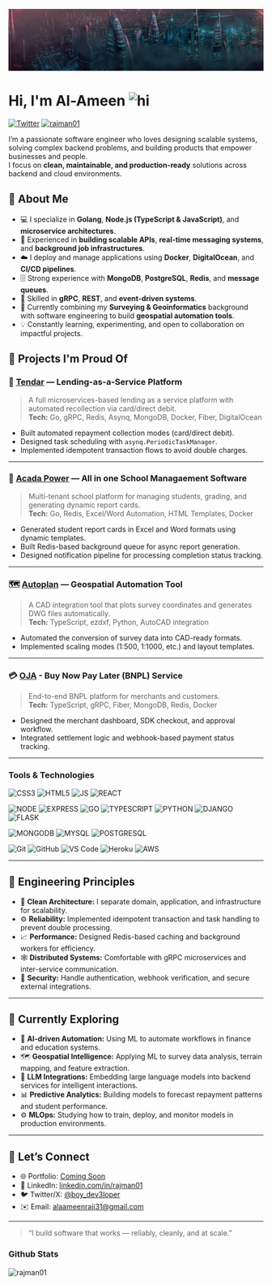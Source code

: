 ![Pretty lights](prettylights.gif)

# Hi, I'm Al-Ameen <img src="https://user-images.githubusercontent.com/1303154/88677602-1635ba80-d120-11ea-84d8-d263ba5fc3c0.gif" width="28px" alt="hi">

[![Twitter](https://img.shields.io/badge/-Twitter-1DA1F2?logo=twitter&logoColor=white&style=flat-square)](https://twitter.com/boy_dev3loper)
[<img src="https://komarev.com/ghpvc/?username=rajman01&label=Profile%20views&color=0e75b6&style=flat" alt="rajman01" />](https://github.com/rajman01/rajman01)

I’m a passionate software engineer who loves designing scalable systems, solving complex backend problems, and building products that empower businesses and people.  
I focus on **clean, maintainable, and production-ready** solutions across backend and cloud environments.  

## 🧠 About Me

- 💻 I specialize in **Golang**, **Node.js (TypeScript & JavaScript)**, and **microservice architectures**.  
- 🧩 Experienced in **building scalable APIs**, **real-time messaging systems**, and **background job infrastructures**.  
- ☁️ I deploy and manage applications using **Docker**, **DigitalOcean**, and **CI/CD pipelines**.  
- 🗄️ Strong experience with **MongoDB**, **PostgreSQL**, **Redis**, and **message queues**.  
- 💬 Skilled in **gRPC**, **REST**, and **event-driven systems**.  
- 🧭 Currently combining my **Surveying & Geoinformatics** background with software engineering to build **geospatial automation tools**.  
- 💡 Constantly learning, experimenting, and open to collaboration on impactful projects.

## 🚀 Projects I'm Proud Of

### 🏦 **[Tendar](https://www.tendar.co) — Lending-as-a-Service Platform**
> A full microservices-based lending as a service platform with automated recollection via card/direct debit.  
**Tech:** Go, gRPC, Redis, Asynq, MongoDB, Docker, Fiber, DigitalOcean  
- Built automated repayment collection modes (card/direct debit).  
- Designed task scheduling with `asynq.PeriodicTaskManager`.  
- Implemented idempotent transaction flows to avoid double charges.  

---

### 🏫 **[Acada Power](https://www.acadapower.com) — All in one School Managaement Software**
> Multi-tenant school platform for managing students, grading, and generating dynamic report cards.  
**Tech:** Go, Redis, Excel/Word Automation, HTML Templates, Docker  
- Generated student report cards in Excel and Word formats using dynamic templates.  
- Built Redis-based background queue for async report generation.  
- Designed notification pipeline for processing completion status tracking.  

---

### 🗺️ **[Autoplan](https://autoplan-gamma.vercel.app/) — Geospatial Automation Tool**
> A CAD integration tool that plots survey coordinates and generates DWG files automatically.  
**Tech:** TypeScript, ezdxf, Python, AutoCAD integration  
- Automated the conversion of survey data into CAD-ready formats.  
- Implemented scaling modes (1:500, 1:1000, etc.) and layout templates.  

---

### 💳 **[OJA](https://www.tryoja.com/) - Buy Now Pay Later (BNPL) Service**
> End-to-end BNPL platform for merchants and customers.  
**Tech:** TypeScript, gRPC, Fiber, MongoDB, Redis, Docker  
- Designed the merchant dashboard, SDK checkout, and approval workflow.  
- Integrated settlement logic and webhook-based payment status tracking.  

---

### Tools & Technologies
![CSS3](https://img.shields.io/badge/CSS3-1572B6?style=for-the-badge&logo=css3&logoColor=white)
![HTML5](https://img.shields.io/badge/HTML5-E34F26?style=for-the-badge&logo=html5&logoColor=white)
![JS](https://img.shields.io/badge/JavaScript-323330?style=for-the-badge&logo=javascript&logoColor=F7DF1E)
![REACT](https://img.shields.io/badge/React-20232A?style=for-the-badge&logo=react&logoColor=61DAFB)

![NODE](https://img.shields.io/badge/Node.js-43853D?style=for-the-badge&logo=node.js&logoColor=white)
![EXPRESS](https://img.shields.io/badge/Express.js-404D59?style=for-the-badge)
![GO](https://img.shields.io/badge/Go-00ADD8?style=for-the-badge&logo=go&logoColor=white)
![TYPESCRIPT](https://img.shields.io/badge/TypeScript-007ACC?style=for-the-badge&logo=typescript&logoColor=white)
![PYTHON](https://img.shields.io/badge/Python-3776AB?style=for-the-badge&logo=python&logoColor=white)
![DJANGO](https://img.shields.io/badge/Django-092E20?style=for-the-badge&logo=django&logoColor=white)
![FLASK](https://img.shields.io/badge/Flask-000000?style=for-the-badge&logo=flask&logoColor=white)

![MONGODB](https://img.shields.io/badge/MongoDB-4EA94B?style=for-the-badge&logo=mongodb&logoColor=white)
![MYSQL](https://img.shields.io/badge/MySQL-00000F?style=for-the-badge&logo=mysql&logoColor=white)
![POSTGRESQL](https://img.shields.io/badge/PostgreSQL-316192?style=for-the-badge&logo=postgresql&logoColor=white)


![Git](https://img.shields.io/badge/-Git-F05032?style=for-the-badge&logo=git&logoColor=white)
![GitHub](https://img.shields.io/badge/GitHub-100000?style=for-the-badge&logo=github&logoColor=white)
![VS Code](https://img.shields.io/badge/-VS%20Code-007ACC?style=for-the-badge&logo=visual%20studio%20code&logoColor=white)
![Heroku](https://img.shields.io/badge/Heroku-430098?style=for-the-badge&logo=heroku&logoColor=white)
![AWS](https://img.shields.io/badge/Amazon_AWS-232F3E?style=for-the-badge&logo=amazon-aws&logoColor=white)

---

## 🧱 Engineering Principles

- 🧩 **Clean Architecture:** I separate domain, application, and infrastructure for scalability.  
- ⚙️ **Reliability:** Implemented idempotent transaction and task handling to prevent double processing.  
- 📈 **Performance:** Designed Redis-based caching and background workers for efficiency.  
- 🕸️ **Distributed Systems:** Comfortable with gRPC microservices and inter-service communication.  
- 🔐 **Security:** Handle authentication, webhook verification, and secure external integrations.  

---

## 🤖 Currently Exploring

- 🧩 **AI-driven Automation:** Using ML to automate workflows in finance and education systems.  
- 🗺️ **Geospatial Intelligence:** Applying ML to survey data analysis, terrain mapping, and feature extraction.  
- 🤖 **LLM Integrations:** Embedding large language models into backend services for intelligent interactions.  
- 📊 **Predictive Analytics:** Building models to forecast repayment patterns and student performance.  
- ⚙️ **MLOps:** Studying how to train, deploy, and monitor models in production environments.

---


## 🤝 Let’s Connect

- 🌐 Portfolio: [Coming Soon](#)
- 💼 LinkedIn: [linkedin.com/in/rajman01](https://www.linkedin.com/in/rajman01/)
- 🐦 Twitter/X: [@boy_dev3loper](https://x.com/boy_dev3loper)
- ✉️ Email: [alaameenraji31@gmail.com](mailto:alaameenraji31@gmail.com)

---

> “I build software that works — reliably, cleanly, and at scale.”


### Github Stats

<img align="center" src="https://github-readme-stats.vercel.app/api?username=rajman01&show_icons=true&locale=en&theme=tokyonight&hide_border=true&count_private=true" alt="rajman01" />
